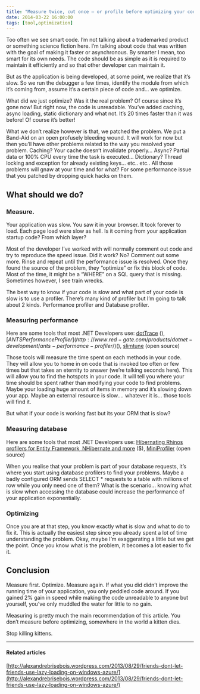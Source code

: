 ```yaml
---
title: "Measure twice, cut once – or profile before optimizing your code"
date: 2014-03-22 16:00:00
tags: [tool,optimization]
---
```


Too often we see smart code. I’m not talking about a trademarked product or something science fiction here. I’m talking about code that was written with the goal of making it faster or asynchronous. By smarter I mean, too smart for its own needs. The code should be as simple as it is required to maintain it efficiently and so that other developer can maintain it.

But as the application is being developed, at some point, we realize that it’s slow. So we run the debugger a few times, identify the module from which it’s coming from, assume it’s a certain piece of code and… we optimize.

What did we just optimize? Was it the real problem? Of course since it’s gone now! But right now, the code is unreadable. You’ve added caching, async loading, static dictionary and what not. It’s 20 times faster than it was before! Of course it’s better!

What we don’t realize however is that, we patched the problem. We put a Band-Aid on an open profusely bleeding wound. It will work for now but then you’ll have other problems related to the way you resolved your problem. Caching? Your cache doesn’t invalidate properly… Async? Partial data or 100% CPU every time the task is executed… Dictionary? Thread locking and exception for already existing keys… etc.. etc.. All those problems will gnaw at your time and for what? For some performance issue that you patched by dropping quick hacks on them.

## What should we do?

### Measure. 

Your application was slow. You saw it in your browser. It took forever to load. Each page load were slow as hell. Is it coming from your application startup code? From which layer?

Most of the developer I’ve worked with will normally comment out code and try to reproduce the speed issue. Did it work? No? Comment out some more. Rinse and repeat until the performance issue is resolved. Once they found the source of the problem, they “optimize” or fix this block of code.&nbsp; Most of the time, it might be a “WHERE” on a SQL query that is missing. Sometimes however, I see train wrecks.

The best way to know if your code is slow and what part of your code is slow is to use a profiler. There’s many kind of profiler but I’m going to talk about 2 kinds. Performance profiler and Database profiler. 

### Measuring performance

Here are some tools that most .NET Developers use: [dotTrace](http://www.jetbrains.com/profiler/) ($), [ANTS Performance Profiler](http://www.red-gate.com/products/dotnet-development/ants-performance-profiler/) ($), [slimtune](https://code.google.com/p/slimtune/) (open source)

Those tools will measure the time spent on each methods in your code. They will allow you to home in on code that is invoked too often or few times but that takes an eternity to answer (we’re talking seconds here). This will allow you to find the hotspots in your code. It will tell you where your time should be spent rather than modifying your code to find problems. Maybe your loading huge amount of items in memory and it’s slowing down your app. Maybe an external resource is slow…. whatever it is… those tools will find it.

But what if your code is working fast but its your ORM that is slow?

### Measuring database

Here are some tools that most .NET Developers use: [Hibernating Rhinos profilers for Entity Framework, NHibernate and more](http://www.hibernatingrhinos.com/Products) ($), [MiniProfiler](http://miniprofiler.com/) (open source)

When you realise that your problem is part of your database requests, it’s where you start using database profilers to find your problems. Maybe a badly configured ORM sends SELECT * requests to a table with millions of row while you only need one of them? What is the scenario… knowing what is slow when accessing the database could increase the performance of your application exponentially. 

### Optimizing

Once you are at that step, you know exactly what is slow and what to do to fix it. This is actually the easiest step since you already spent a lot of time understanding the problem. Okay, maybe I’m exaggerating a little but we get the point. Once you know what is the problem, it becomes a lot easier to fix it. 

## Conclusion

Measure first. Optimize. Measure again. If what you did didn’t improve the running time of your application, you only peddled code around. If you gained 2% gain in speed while making the code unreadable to anyone but yourself, you’ve only muddled the water for little to no gain.

Measuring is pretty much the main recommendation of this article. You don’t measure before optimizing, somewhere in the world a kitten dies.

Stop killing kittens.

* * *

#### Related articles

[http://alexandrebrisebois.wordpress.com/2013/08/29/friends-dont-let-friends-use-lazy-loading-on-windows-azure/](http://alexandrebrisebois.wordpress.com/2013/08/29/friends-dont-let-friends-use-lazy-loading-on-windows-azure/)
